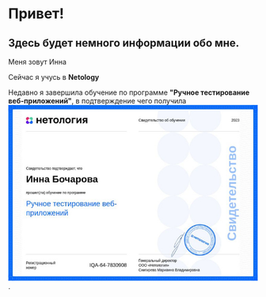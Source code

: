 # Привет!

## Здесь будет немного информации обо мне.

Меня зовут Инна

Сейчаc я учусь в **Netology**

Недавно я завершила обучение по программе **"Ручное тестирование веб-приложений"**, в подтверждение чего получила ![свидетельство](/1.jpg).

